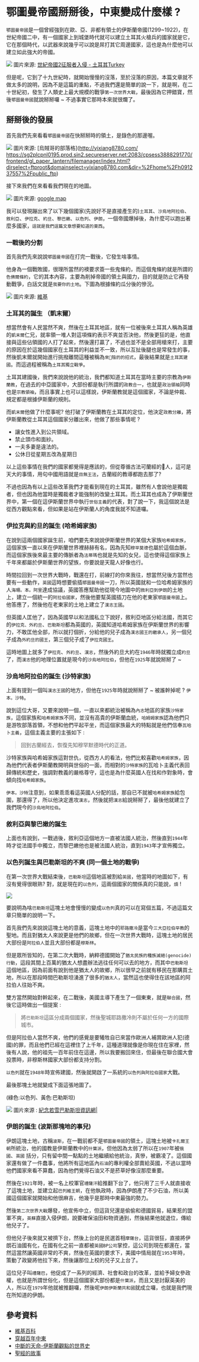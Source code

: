 # 鄂圖曼帝國掰掰後，中東變成什麼樣 ? 

`鄂圖曼帝國`是一個曾經強到在歐、亞、非都有領士的伊斯蘭帝國(1299~1922)，在世紀帝國二中，有一個國家上到城堡時代就可以建立土耳其火槍兵的國家就是它，它在那個時代，以武器來說幾乎可以說是屌打其它周邊國家，這也是為什麼他可以建立如此強大的帝國。

![](http://yixiang8780.com/outImg/20170708-2.jpg)
圖片來源: [世紀帝國2征服者入侵 - 土耳其Turkey](https://www.google.com.tw/url?sa=i&rct=j&q=&esrc=s&source=images&cd=&ved=0ahUKEwj1qpbFpfzUAhUFk5QKHe75B_EQjhwIBQ&url=http%3A%2F%2Fblog.xuite.net%2Fscxclub%2Fx%2F18759495-%25E4%25B8%2596%25E7%25B4%2580%25E5%25B8%259D%25E5%259C%258B2%25E5%25BE%2581%25E6%259C%258D%25E8%2580%2585%25E5%2585%25A5%25E4%25BE%25B5%2B-%2B%25E5%259C%259F%25E8%2580%25B3%25E5%2585%25B6Turkey%2B&psig=AFQjCNFsM35K1znvVm6TzCQI8tibCtmBVg&ust=1499692895958641)

但是呢，它到了十九世紀時，就開始慢慢的沒落，至於沒落的原因，本篇文章就不做太多的說明，因為不是這篇的重點，不過我們還是簡單的說一下，就是啊，在二十世紀初，發生了人類史上最大規模的戰爭`第一次世界大戰`，最後因為它押錯寶，然後`鄂圖曼帝國`就說掰掰囉 ~ 不過事實它那時本來就很爛了。

## 掰掰後的發展
首先我們先來看看`鄂圖曼帝國`在快掰掰時的領土，是錄色的那邊喔。

![](http://yixiang8780.com/outImg/20170708-1.jpg)
圖片來源: [烏賊哥的部落格](http://yixiang8780.com/
https://sg2plcpnl0195.prod.sin2.secureserver.net:2083/cpsess3888291770/frontend/gl_paper_lantern/filemanager/index.html?dirselect=ftproot&domainselect=yixiang8780.com&dir=%2Fhome%2Fh091237557%2Fpublic_ftp)

接下來我們在來看看我們現在的地圖。

![](http://yixiang8780.com/outImg/20170708-3.png)
圖片來源: [google map]()

我可以發現蹦出來了以下幾個國家(先說好不是直接產生的)`土耳其`、`沙烏地阿拉伯`、`敘利亞`、`伊拉克`、`約旦`、`黎巴嫩`、`以色列`、`伊朗`，一個帝國爆掉後，為什麼可以跑出著麼多國家，`這就是我們這篇文章想要知道的東西`。

### 一戰後的分割
首先我們先來說說`鄂圖曼帝國`在打完一戰後，它發生啥事情。

他身為一個戰敗國，很理所當然的襖要求簽一些鬼條約，而這個鬼條約就是所謂的`色佛爾條約`，它的其本內容，主要為削掉帝國的領土與國力，目的就是防止它再發動戰爭，白話文就是`我要你的土地`。下圖為根據條約瓜分後的慘況。

![](http://yixiang8780.com/outImg/20170708-4.png)
圖片來源: [維基](https://www.google.com.tw/url?sa=i&rct=j&q=&esrc=s&source=images&cd=&ved=0ahUKEwjE-82Wp_zUAhVNhbwKHbjGDQQQjhwIBQ&url=https%3A%2F%2Fzh.wikipedia.org%2Fwiki%2F%25E8%2589%25B2%25E4%25BD%259B%25E5%25B0%2594%25E6%259D%25A1%25E7%25BA%25A6&psig=AFQjCNFJFPFysZXcl7Elm3MLKYdbmSb_GA&ust=1499693335748252)

### 土耳其的誕生 （凱末爾）
想當然會有人民當然不爽，然後在土耳其地區，就有一位被後來土耳其人稱為英雄的`凱末爾`仁兄，就率領一堆人對這項條約表示不爽並否決他，然後更狂的是，他直接與這些佔領國的人打了起來，然後還打贏了，不過也並不是全部用槍來打，主要的原因在於這幾個國家在土耳其的利益並不一致，所以互扯後腿也是常發生的事，然後凱末爾就開始進行挑撥離間這種被稱為`來陰的的招式`，最後結果就是`土耳其建國`。而這過程被稱為`土耳其獨立戰爭`。

土耳其建國後，我們來說說他的統治，我們都知道土耳其在當時主要的宗教為`伊斯蘭教`，在過去的中亞國家中，大部份都是執行所謂的`政教合一`，也就是`政治領袖`同時也是`宗教領袖`，而且事實上也可以這樣說，伊斯蘭教就是這個國家，不論是仲裁、規定都是根據伊斯蘭的規則。

而`凱末爾`他做了什麼事呢? 他打破了伊斯蘭教在土耳其的定位，他決定`政教分離`，將伊斯蘭教從土耳其這個國家分離出來，他做了那些事情呢 ? 

* 讓女性進入到公共領域。
* 禁止頭巾和面紗。
* 一夫多妻是違法的。
* 公休日從星期五改為星期日

以上這些事情在我們的國家都覺得是應該的，但從尊循古法可蘭經的人，這可是天大的事情，用句中國用語就是`目無王法`，古蘭經的教導都跑去那了?

不過也因為有以上這些改革我們才能看到現在的土耳其，雖然有人會說他是獨裁者，但也因為他當時是獨裁者才能強制的改變土耳其。而土耳其也成為了伊斯蘭世界中，第一個在這伊斯蘭世界中執行`世俗主義`的代表，對了說一下，我這個說法是從西方觀點來看，但如果是站在伊斯蘭人的角度我就不知道囉。

### 伊拉克與約旦的誕生 (哈希姆家族)

在說到這兩個國家誕生前，咱們要先來說說伊斯蘭世界的某個大家族`哈希姆家族`，這個家族一直以來在伊斯蘭世界裡赫赫有名，因為先知`穆罕莫德`也屬於這個血脈，而這個家族後來最主要的傳脈者為`法蒂瑪`也就是先知的女兒，這也使得這個家族上千年來都屬於伊斯蘭世界的望族，你要說是天龍人好像也行。

時間拉回到一次世界大戰時，戰還在打，前線打的你來我往，想當然兒後方當然也要有一些動作，`英國`這時想要偷插`鄂圖曼帝國`一刀，所以英國就和一位哈希姆家族的人`海珊。本。阿里`達成協議，英國答應幫助他從現今地圖中的`敘利亞到伊朗`的土地上，建立一個統一的`阿拉伯國家`，然後他要幫英國插刀在他的老東家`鄂圖曼帝國`上。他答應了，然後他在老東家的土地上建立了`漢志王國`。

但英國人匡他了，因為英國早以和法國私立下說好，敘利亞地區分給法國，而其它的`伊拉克、外約旦`、`巴勒斯坦`都為英國的，英國知道哈希姆家族在伊斯蘭世界的影響力，不敢匡他全部，所以就打個折，分給他的兒子成為`漢志國王的繼承人`，另一個兒子成為`外約旦的國王`，第三個兒子成了`伊拉克國王`。

這時地圖上就多了`伊拉克`、`外約旦`、`漢志`，然後外約旦大約在`1946`年時就獨立成`約旦`了，而`漢志`他的地理位置就是現今的`沙烏地阿拉伯`，但他在`1925`年就說掰掰了 ~

### 沙烏地阿拉伯的誕生 (沙特家族)
上面有提到一個叫`漢志王國`的地方，但他在`1925`年時就說掰掰了 ~ 被誰幹掉呢 ? `伊本。沙特`。

說到這位大哥，又要來說明一個，一直以來都統治被稱為`內志`地區的家族`沙特家族`，這個家族和`哈希姆家族`不同，並沒有高貴的伊斯蘭血統，`哈姆姆家族`認為他們只是游牧部落首領，不想和他們平起平坐，而這個家族最大的特點就是他們信奉`瓦哈卜主義`，這個主義主要的主張如下 : 

> 回到古蘭經去，恢復先知穆罕默德時代的正道。

沙特家族與哈希姆家族這對世仇，從西方人的看法，他們比較喜歡`哈希姆家族`，因為他們代表者伊斯蘭教開明與世俗的一面，而相對的`沙特家族`的瓦哈卜主義代表回歸傳統和歷史，強調對教義的嚴格尊守，這也是為什麼英國人在找和作對象時，會傾向找`哈希姆家族`。

`伊本。沙特`注意到，如果乖乖看這英國人分配的話，那自已不就被`哈希姆家族`給包圍，那還得了，所以他決定進攻`漢志`，然後就把`漢志`給說掰掰了，最後他就建立了我們現今的`沙烏地阿拉伯`。

### 敘利亞與黎巴嫩的誕生
上面也有說到，一戰過後，敘利亞這個地方一直被法國人統治，然後直到`1944`年時才從法國手中獨立，而黎巴嫩他也是被法國人統治，直到`1943`年才宣佈獨立。

### 以色列誕生與巴勒斯坦的不爽 (同一個土地的戰爭)

在第一次世界大戰結束後，`巴勒斯坦`這個地區被割給`英國`，他當時的地圖如下，有沒有覺得很眼熟? 對，就是現在的`以色列`，這兩個國家的關係真的只能說，`煩` ! 

![](http://yixiang8780.com/outImg/20170708-5.gif)

要說明為啥`巴勒斯坦`這塊土地會慢慢的變成`以色列`真的可以在寫個五篇，不過這篇文章只簡單的說明一下。

首先我們先來說說這塊土地的意義，這塊土地中的`耶路撒冷`是當今`三大亞拉伯罕教`的聖地。而且對猶太人來說更是他們的故鄉，但在一次世界大戰時，這塊土地的居民大部份是`阿拉伯人`並且大部份都是`穆斯林`。

但是眾所皆知的，在第二次大戰時，納粹德國開始了`猶太民族的種族滅絕(genocide)行動`，這段其間上百萬的猶太人想盡辦法逃往任何可以去的地方，而其中`巴勒斯坦`這個地區，因為前面有說到他是猶太人的故鄉，所以很早之前就有移民在那購買土地，所以在那段時間巴勒斯坦湧進了很多的`猶太人`，當然這也使得住在該地區的阿拉伯人往始不爽。

雙方當然開始對幹起來，在二戰後，美國主導下產生了一個東東，就是`聯合國`，然後它這時做出一個提案 : 

> 將`巴勒斯坦`這區分成兩個國家，然後聖城耶路撒冷則不屬於任何一方的國際城市。

但是阿拉伯人當然不爽，他們的感覺是要犧牲自已來當作歐洲人補賞歐洲人犯(德國)的罪，而且他們已經在這裡住了上千年，這種道理就像是你現在住在家裡，然後有人說，他的祖先一百年前住在這邊，所以我要搬回來住，但最後在聯合國大會投票時，非穆斯林國家大部份都支持分割。

`以色列`就在`1948年`時宣佈建國，然後就開啟了一系統的`以色列與阿拉伯國家`大戰。

最後那塊土地就變成下面這張地圖了。

(綠色:以色列、黃色:巴勒斯坦)

![](http://yixiang8780.com/outImg/20170708-6.jpg)
圖片來源 : [紀念若雪巴勒斯坦資訊網|](http://palinfo.habago.org/Entry?Command=Information_PrintHome)

### 伊朗的誕生 (波斯那塊地的事兒)
伊朗這塊土地，古稱`波斯`，在一戰前都不是`鄂圖曼帝國`的領土，這塊土地被`卡扎爾王朝`所統治，他的國教是伊斯蘭教中的`什葉派`，但他因為太弱了所以在`1907`年被`俄國`、`英國`
括分，只有留中間一點點的土地繼續給他統治，真慘，被霸凌了。這個國家還有做了一件蠢事，他將所有這地區內`石油`的專利權全部賣給英國，不過以當時他們國家來看不算蠢，因為他們覺得石油又不是菸草好像沒那麼重要。

然後在`1921`年時，被一名上校軍官`禮薩汗`給推翻下台了，他只用了三千人就直接收了這塊土地，並建立起`巴列維王朝`，在他執政時，因為伊朗產了不少石油，所以美國這個國家就開始和他很麻吉，他幾乎是那時中東最強的勢力。

然後`第二次世界大戰`爆發，他宣佈中立，但這貨兒還是偷偷和德國貿易，結果惹的盟軍不爽，`英蘇`直接入侵伊朗，說要確保油田和物資通到，然後結果他就退位，傳給他兒子了。

但他兒子後來就又被擠下台，然後上台的是民選首相`摩薩台`，這貨很狂，直接將伊朗石油國有化，在國有化之前一直都被`英國BP公司`掌控，這公司到現在都還在，當然這當然讓英國非常的不爽，然後在英國的要求下，美國中情局就在`1953`年時，策動了政變將他拉下來，然後讓那位上校的兒子又上台了。

這位兒子叫`禮薩巴`，他促成了一系列的經濟、社會和政台的改革，並給予婦女參政權，也就是所謂世俗化，但是這個國家大部份都是`什葉派`，而且又是討厭英美的人，所以在`1979`年他就被推翻囉，然後呢`伊朗伊斯蘭共和國`就成立囉，也就是我們現在所知道的伊朗。

## 參考資料
* [維基百科](https://zh.wikipedia.org/wiki/%E7%BA%A6%E6%97%A6)
* [穿越百年中東]()
* [中斷的天命-伊斯蘭觀點的世界史]()
* [聖經的故事]()


